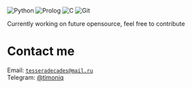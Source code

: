 ![Python](https://img.shields.io/badge/-Python-blue?logo=python&logoColor=white&style=flat-square)
![Prolog](https://img.shields.io/badge/-Prolog-5F0040?logo=product-hunt&logoColor=white&style=flat-square)
![C](https://img.shields.io/badge/-C%20Language-lightgrey?logo=c&logoColor=white&style=flat-square)
![Git](https://img.shields.io/badge/-Git-black?logo=git&logoColor=white&style=flat-square)

Currently working on future opensource, feel free to contribute

# Contact me

Email: <code>tesseradecades@mail.ru</code>  
Telegram: [@timoniq](https://t.me/timoniq)  

<!-- Автор сдох
# Support me

[![Yandex Money](https://img.shields.io/badge/-Yandex%20Money-orange?logo=yandex&logoColor=white&style=for-the-badge)](https://timoniq.host/donate) [![Boosty](https://img.shields.io/badge/-Boosty-red?logoColor=white&style=for-the-badge)](https://boosty.to/timoniq)

<samp>If you want me to spend more time improving opensource projects you are able to send a bunch of money here</samp>
-->
